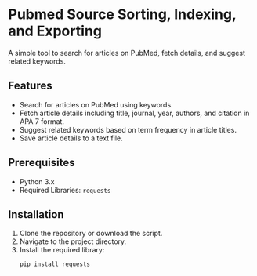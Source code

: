 # Pubmed Source Sorting, Indexing, and Exporting

A simple tool to search for articles on PubMed, fetch details, and suggest related keywords. 

## Features

- Search for articles on PubMed using keywords.
- Fetch article details including title, journal, year, authors, and citation in APA 7 format.
- Suggest related keywords based on term frequency in article titles.
- Save article details to a text file.

## Prerequisites

- Python 3.x
- Required Libraries: `requests`

## Installation

1. Clone the repository or download the script.
2. Navigate to the project directory.
3. Install the required library:
   ```bash
   pip install requests

